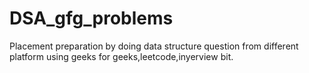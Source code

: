 # DSA_gfg_problems

Placement preparation by doing data structure question from different platform using geeks for geeks,leetcode,inyerview bit.
